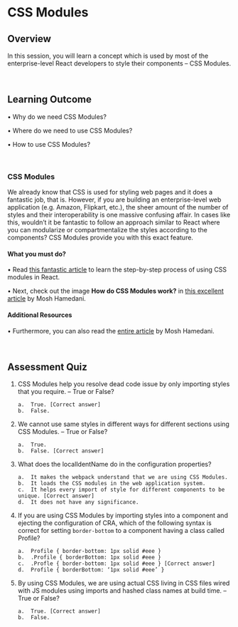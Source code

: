 # **CSS Modules**

## Overview

In this session, you will learn a concept which is used by most of the enterprise-level React developers to style their components – CSS Modules.

<br />

## Learning Outcome

•	Why do we need CSS Modules?

•	Where do we need to use CSS Modules?

•	How to use CSS Modules?

<br />

### CSS Modules

We already know that CSS is used for styling web pages and it does a fantastic job, that is. However, if you are building an enterprise-level web application (e.g. Amazon, Flipkart, etc.), the sheer amount of the number of styles and their interoperability is one massive confusing affair. In cases like this, wouldn’t it be fantastic to follow an approach similar to React where you can modularize or compartmentalize the styles according to the components? CSS Modules provide you with this exact feature.

#### What you must do?

•	Read [this fantastic article](https://blog.pusher.com/css-modules-react/) to learn the step-by-step process of using CSS modules in React.

•	Next, check out the image **How do CSS Modules work?** in [this excellent article](https://programmingwithmosh.com/react/css-modules-react/) by Mosh Hamedani.

#### Additional Resources

•	Furthermore, you can also read the [entire article](https://programmingwithmosh.com/react/css-modules-react/) by Mosh Hamedani.

<br />

## Assessment Quiz

1.	CSS Modules help you resolve dead code issue by only importing styles that you require. – True or False?

        a.	True. [Correct answer]
        b.	False. 


2.	We cannot use same styles in different ways for different sections using CSS Modules. – True or False?

        a.	True.
        b.	False. [Correct answer]


3.	What does the localIdentName do in the configuration properties?

        a.	It makes the webpack understand that we are using CSS Modules.
        b.	It loads the CSS modules in the web application system.
        c.	It helps every import of style for different components to be unique. [Correct answer]
        d.	It does not have any significance. 


4.	If you are using CSS Modules by importing styles into a component and ejecting the configuration of CRA, which of the following syntax is correct for setting ```border-bottom``` to a component having a class called Profile?

        a.	Profile { border-bottom: 1px solid #eee }
        b.	.Profile { borderBottom: 1px solid #eee }
        c.	.Profle { border-bottom: 1px solid #eee } [Correct answer]
        d.	Profile { borderBottom: ‘1px solid #eee’ }


5.	By using CSS Modules, we are using actual CSS living in CSS files wired with JS modules using imports and hashed class names at build time. – True or False?

        a.	True. [Correct answer]
        b.	False.
